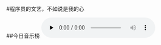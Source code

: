 #程序员的文艺，不如说是我的心

##今日音乐榜
<audio id="audio" controls="" preload="none">
  <source id="mp3" src="https://m10.music.126.net/20201201230555/17b3b7f204ea81e665b9747f4302e3a6/yyaac/005d/0f0c/065e/77f0967c048fe2bdd33514801f2ffdb9.m4a">
</audio>



